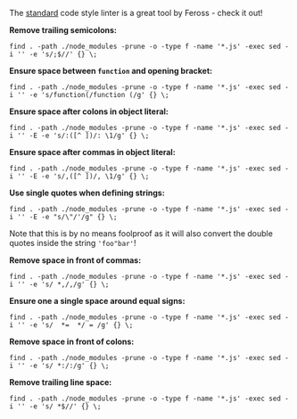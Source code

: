 The [standard](https://github.com/feross/standard) code style linter is a great tool by Feross - check it out!

**Remove trailing semicolons:**

```
find . -path ./node_modules -prune -o -type f -name '*.js' -exec sed -i '' -e 's/;$//' {} \;
```

**Ensure space between `function` and opening bracket:**

```
find . -path ./node_modules -prune -o -type f -name '*.js' -exec sed -i '' -e 's/function(/function (/g' {} \;
```

**Ensure space after colons in object literal:**

```
find . -path ./node_modules -prune -o -type f -name '*.js' -exec sed -i '' -E -e 's/:([^ ])/: \1/g' {} \;
```

**Ensure space after commas in object literal:**

```
find . -path ./node_modules -prune -o -type f -name '*.js' -exec sed -i '' -E -e 's/,([^ ])/, \1/g' {} \;
```

**Use single quotes when defining strings:**

```
find . -path ./node_modules -prune -o -type f -name '*.js' -exec sed -i '' -E -e "s/\"/'/g" {} \;
```

Note that this is by no means foolproof as it will also convert the double quotes inside the string `'foo"bar'`!

**Remove space in front of commas:**

```
find . -path ./node_modules -prune -o -type f -name '*.js' -exec sed -i '' -e 's/ *,/,/g' {} \;
```

**Ensure one a single space around equal signs:**

```
find . -path ./node_modules -prune -o -type f -name '*.js' -exec sed -i '' -e 's/  *=  */ = /g' {} \;
```

**Remove space in front of colons:**

```
find . -path ./node_modules -prune -o -type f -name '*.js' -exec sed -i '' -e 's/ *:/:/g' {} \;
```

**Remove trailing line space:**

```
find . -path ./node_modules -prune -o -type f -name '*.js' -exec sed -i '' -e 's/ *$//' {} \;
```